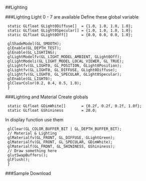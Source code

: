 
##Lighting

###Lighting
Light 0 - 7 are available
Define these global variable
```opengl
 static GLfloat GLight0Diffuse[]  = {1.0, 1.0, 1.0, 1.0};
 static GLfloat GLight0Specular[] = {1.0, 1.0, 1.0, 1.0};
 static GLfloat GLight0Off[]      = {0.0, 0.0, 0.0, 1.0}; 
 ```
```opengl
 glShadeModel(GL_SMOOTH);
 glEnable(GL_DEPTH_TEST);
 glEnable(GL_LIGHTING);
 glLightModelfv(GL_LIGHT_MODEL_AMBIENT, GLight0Off);
 glLightModeli(GL_LIGHT_MODEL_LOCAL_VIEWER, GL_TRUE);
 glLightfv(GL_LIGHT0, GL_POSITION, GLight0Position);
 glLightfv(GL_LIGHT0, GL_DIFFUSE, GLight0Diffuse);
 glLightfv(GL_LIGHT0, GL_SPECULAR, GLight0Specular);
 glEnable(GL_LIGHT0);
 glClearColor(0.2, 0.4, 0.5, 1.0);
 }
 ```
###Lighting and Material
Create globals
```opengl
 static GLfloat GDimWhite[]       = {0.2f, 0.2f, 0.2f, 1.0f};
 static GLfloat GShininess        = 20.0;
 ```
In display function use them 
```opengl
 glClear(GL_COLOR_BUFFER_BIT | GL_DEPTH_BUFFER_BIT);
 // Material & Lighting
 glMaterialfv(GL_FRONT, GL_DIFFUSE, GLightGreen);
 glMaterialfv(GL_FRONT, GL_SPECULAR, GDimWhite);
 glMaterialf(GL_FRONT, GL_SHININESS, GShininess);
 // Draw something here
 glutSwapBuffers();
 glFlush();
 }
 ```
###Sample Download




